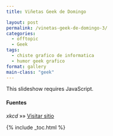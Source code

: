 ```yaml
---
title: Viñetas Geek de Domingo

layout: post
permalink: /vinetas-geek-de-domingo-3/
categories:
  - offtopic
  - Geek
tags:
  - chiste grafico de informatica
  - humor geek grafico
format: gallery
main-class: "geek"
---
```

<p class="jetpack-slideshow-noscript robots-nocontent">
  This slideshow requires JavaScript.
</p>

<div id="gallery-1337-2-slideshow" class="slideshow-window jetpack-slideshow slideshow-black" data-width="410" data-height="410" data-trans="fade" data-gallery="[{&quot;src&quot;:&quot;http:\/\/elbauldelprogramador.com\/content\/uploads\/2013\/02\/28899_425368750876300_466945161_n.jpg&quot;,&quot;id&quot;:&quot;1338&quot;,&quot;title&quot;:&quot;28899_425368750876300_466945161_n&quot;,&quot;alt&quot;:&quot;&quot;,&quot;caption&quot;:&quot;&quot;},{&quot;src&quot;:&quot;http:\/\/elbauldelprogramador.com\/content\/uploads\/2013\/02\/377670_476272302421653_986233850_n.png&quot;,&quot;id&quot;:&quot;1339&quot;,&quot;title&quot;:&quot;377670_476272302421653_986233850_n&quot;,&quot;alt&quot;:&quot;&quot;,&quot;caption&quot;:&quot;&quot;},{&quot;src&quot;:&quot;http:\/\/elbauldelprogramador.com\/content\/uploads\/2013\/02\/379283_475030649212485_821367656_n.jpg&quot;,&quot;id&quot;:&quot;1340&quot;,&quot;title&quot;:&quot;379283_475030649212485_821367656_n&quot;,&quot;alt&quot;:&quot;&quot;,&quot;caption&quot;:&quot;&quot;},{&quot;src&quot;:&quot;http:\/\/elbauldelprogramador.com\/content\/uploads\/2013\/02\/bridge.png&quot;,&quot;id&quot;:&quot;1341&quot;,&quot;title&quot;:&quot;bridge&quot;,&quot;alt&quot;:&quot;&quot;,&quot;caption&quot;:&quot;&quot;},{&quot;src&quot;:&quot;http:\/\/elbauldelprogramador.com\/content\/uploads\/2013\/02\/expedition-Im-pretty-sure-Ive-logged-more-hours-in-Google-Maps-over-the-past-decade-than-in-any-game..png&quot;,&quot;id&quot;:&quot;1342&quot;,&quot;title&quot;:&quot;expedition&quot;,&quot;alt&quot;:&quot;I\u0026#039;m pretty sure I\u0026#039;ve logged more hours in Google Maps over the past decade than in any game.&quot;,&quot;caption&quot;:&quot;I\u0026#8217;m pretty sure I\u0026#8217;ve logged more hours in Google Maps over the past decade than in any game.&quot;},{&quot;src&quot;:&quot;http:\/\/elbauldelprogramador.com\/content\/uploads\/2013\/02\/perl_problems-To-generate-1-albums-jay-help-recommends-the-z-flag..png&quot;,&quot;id&quot;:&quot;1343&quot;,&quot;title&quot;:&quot;perl_problems -&quot;,&quot;alt&quot;:&quot;To generate #1 albums, \u0026#039;jay --help\u0026#039; recommends the -z flag.&quot;,&quot;caption&quot;:&quot; To generate #1 albums, \u0026#8216;jay \u0026#8211;help\u0026#8217; recommends the -z flag.&quot;}]">
</div>

#### Fuentes

*xkcd* »» <a href="http://xkcd.com" target="_blank">Visitar sitio</a>



{% include _toc.html %}
